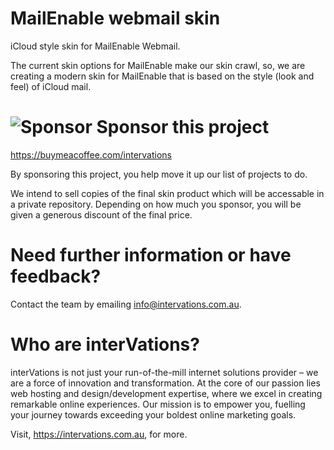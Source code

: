 # MailEnable webmail skin
iCloud style skin for MailEnable Webmail.

The current skin options for MailEnable make our skin crawl, so, we are creating a modern skin for MailEnable that is based on the style (look and feel) of iCloud mail.

# <img src="https://github.com/images/modules/search/mona-love.png" alt="Sponsor"> Sponsor this project
https://buymeacoffee.com/intervations

By sponsoring this project, you help move it up our list of projects to do.

We intend to sell copies of the final skin product which will be accessable in a private repository. Depending on how much you sponsor, you will be given a generous discount of the final price.

# Need further information or have feedback?

Contact the team by emailing info@intervations.com.au.

# Who are interVations?

interVations is not just your run-of-the-mill internet solutions provider – we are a force of innovation and transformation. At the core of our passion lies web hosting and design/development expertise, where we excel in creating remarkable online experiences. Our mission is to empower you, fuelling your journey towards exceeding your boldest online marketing goals.

Visit, https://intervations.com.au, for more.
